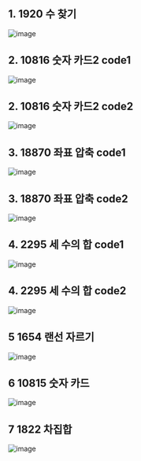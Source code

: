 <!--
https://github.com/audxo112/kotlin-algorithm/issues/11
-->
## 1. 1920 수 찾기
![image](https://user-images.githubusercontent.com/9216335/200206445-808e5aff-6b9e-4d7c-a41a-637e794c12fe.png)

## 2. 10816 숫자 카드2 code1
![image](https://user-images.githubusercontent.com/9216335/200434478-d60bd351-79ea-42c5-a693-7761ab203141.png)

## 2. 10816 숫자 카드2 code2
![image](https://user-images.githubusercontent.com/9216335/200434513-36435186-9fb5-4d2f-8aad-7db9bf29c247.png)

## 3. 18870 좌표 압축 code1
![image](https://user-images.githubusercontent.com/9216335/200744040-93b1cf2a-6aca-4e7f-a2aa-1c73f6de4c1e.png)

## 3. 18870 좌표 압축 code2
![image](https://user-images.githubusercontent.com/9216335/200743984-2694f50e-bea8-4c64-bc36-b4b47f4104e0.png)

## 4. 2295 세 수의 합 code1
![image](https://user-images.githubusercontent.com/9216335/201452360-11e5fdb7-b6bc-4a4d-baf4-7b45233d8aba.png)

## 4. 2295 세 수의 합 code2
![image](https://user-images.githubusercontent.com/9216335/200992366-2fde37e2-159f-4a6e-b0da-ce7fe39a11ee.png)

## 5 1654 랜선 자르기
![image](https://user-images.githubusercontent.com/9216335/201258422-9f956255-ca4b-467a-ac5a-66dcb37ea578.png)

## 6 10815 숫자 카드
![image](https://user-images.githubusercontent.com/9216335/201451737-9f3b5fdc-8084-4193-b328-24c281c43f27.png)

## 7 1822 차집합
![image](https://user-images.githubusercontent.com/9216335/201550804-35c392d0-9e52-478b-befe-b069797caf64.png)
